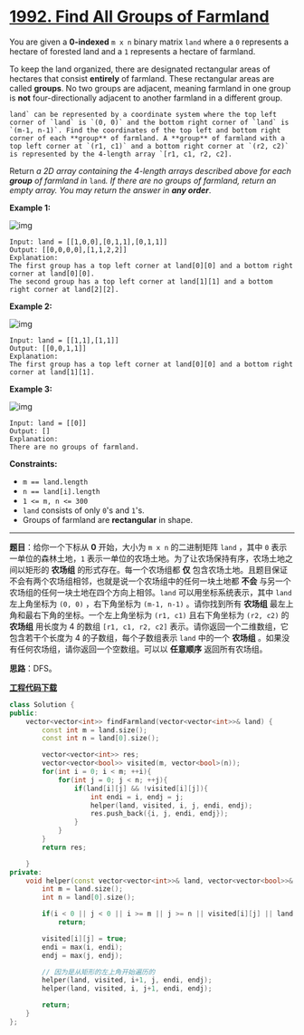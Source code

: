 # [1992. Find All Groups of Farmland](https://leetcode.com/problems/find-all-groups-of-farmland/)

You are given a **0-indexed** `m x n` binary matrix `land` where a `0` represents a hectare of forested land and a `1` represents a hectare of farmland.

To keep the land organized, there are designated rectangular areas of hectares that consist **entirely** of farmland. These rectangular areas are called **groups**. No two groups are adjacent, meaning farmland in one group is **not** four-directionally adjacent to another farmland in a different group.

```
land` can be represented by a coordinate system where the top left corner of `land` is `(0, 0)` and the bottom right corner of `land` is `(m-1, n-1)`. Find the coordinates of the top left and bottom right corner of each **group** of farmland. A **group** of farmland with a top left corner at `(r1, c1)` and a bottom right corner at `(r2, c2)` is represented by the 4-length array `[r1, c1, r2, c2].
```

Return *a 2D array containing the 4-length arrays described above for each **group** of farmland in* `land`*. If there are no groups of farmland, return an empty array. You may return the answer in **any order***.

**Example 1:**

![img](https://assets.leetcode.com/uploads/2021/07/27/screenshot-2021-07-27-at-12-23-15-copy-of-diagram-drawio-diagrams-net.png)

```
Input: land = [[1,0,0],[0,1,1],[0,1,1]]
Output: [[0,0,0,0],[1,1,2,2]]
Explanation:
The first group has a top left corner at land[0][0] and a bottom right corner at land[0][0].
The second group has a top left corner at land[1][1] and a bottom right corner at land[2][2].
```

**Example 2:**

![img](https://assets.leetcode.com/uploads/2021/07/27/screenshot-2021-07-27-at-12-30-26-copy-of-diagram-drawio-diagrams-net.png)

```
Input: land = [[1,1],[1,1]]
Output: [[0,0,1,1]]
Explanation:
The first group has a top left corner at land[0][0] and a bottom right corner at land[1][1].
```

**Example 3:**

![img](https://assets.leetcode.com/uploads/2021/07/27/screenshot-2021-07-27-at-12-32-24-copy-of-diagram-drawio-diagrams-net.png)

```
Input: land = [[0]]
Output: []
Explanation:
There are no groups of farmland.
```

**Constraints:**

- `m == land.length`
- `n == land[i].length`
- `1 <= m, n <= 300`
- `land` consists of only `0`'s and `1`'s.
- Groups of farmland are **rectangular** in shape.

-----

**题目**：给你一个下标从 **0** 开始，大小为 `m x n` 的二进制矩阵 `land` ，其中 `0` 表示一单位的森林土地，`1` 表示一单位的农场土地。为了让农场保持有序，农场土地之间以矩形的 **农场组** 的形式存在。每一个农场组都 **仅** 包含农场土地。且题目保证不会有两个农场组相邻，也就是说一个农场组中的任何一块土地都 **不会** 与另一个农场组的任何一块土地在四个方向上相邻。`land` 可以用坐标系统表示，其中 `land` 左上角坐标为 `(0, 0)` ，右下角坐标为 `(m-1, n-1)` 。请你找到所有 **农场组** 最左上角和最右下角的坐标。一个左上角坐标为 `(r1, c1)` 且右下角坐标为 `(r2, c2)` 的 **农场组** 用长度为 4 的数组 `[r1, c1, r2, c2]` 表示。请你返回一个二维数组，它包含若干个长度为 4 的子数组，每个子数组表示 `land` 中的一个 **农场组** 。如果没有任何农场组，请你返回一个空数组。可以以 **任意顺序** 返回所有农场组。

**思路**：DFS。

[**工程代码下载**](https://github.com/shenkh/leetcode)

```cpp
class Solution {
public:
    vector<vector<int>> findFarmland(vector<vector<int>>& land) {
        const int m = land.size();
        const int n = land[0].size();

        vector<vector<int>> res;
        vector<vector<bool>> visited(m, vector<bool>(n));
        for(int i = 0; i < m; ++i){
            for(int j = 0; j < n; ++j){
                if(land[i][j] && !visited[i][j]){
                    int endi = i, endj = j;
                    helper(land, visited, i, j, endi, endj);
                    res.push_back({i, j, endi, endj});
                }
            }
        }
        return res;

    }
private:
    void helper(const vector<vector<int>>& land, vector<vector<bool>>& visited, int i, int j, int& endi, int& endj){
        int m = land.size();
        int n = land[0].size();

        if(i < 0 || j < 0 || i >= m || j >= n || visited[i][j] || land[i][j] == 0)
            return;

        visited[i][j] = true;
        endi = max(i, endi);
        endj = max(j, endj);

        // 因为是从矩形的左上角开始遍历的
        helper(land, visited, i+1, j, endi, endj);
        helper(land, visited, i, j+1, endi, endj);

        return;
    }
};
```
